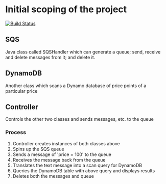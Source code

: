 # Initial scoping of the project

[![Build Status](https://travis-ci.org/hugosykes/erdm-test.svg?branch=master)](https://travis-ci.org/hugosykes/erdm-test)

## SQS

Java class called SQSHandler which can generate a queue; send, receive and delete messages from it; and delete it.

## DynamoDB

Another class which scans a Dynamo database of price points of a particular price

## Controller

Controls the other two classes and sends messages, etc. to the queue

### Process

1. Controller creates instances of both classes above
2. Spins up the SQS queue
3. Sends a message of 'price = 100' to the queue
4. Receives the message back from the queue
5. Translates the text message into a scan query for DynamoDB
6. Queries the DynamoDB table with above query and displays results
7. Deletes both the messages and queue